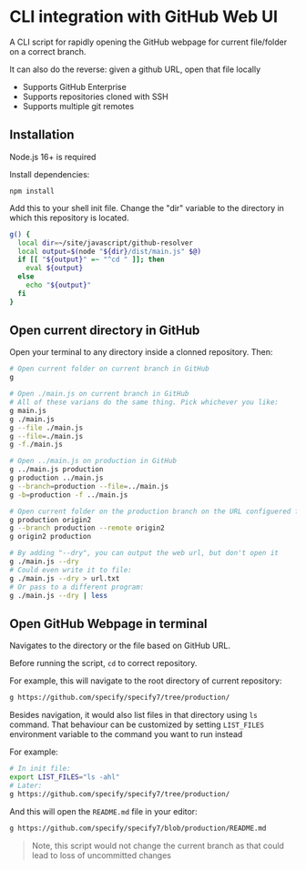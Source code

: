 # CLI integration with GitHub Web UI

A CLI script for rapidly opening the GitHub webpage for current file/folder on a
correct branch.

It can also do the reverse: given a github URL, open that file locally

- Supports GitHub Enterprise
- Supports repositories cloned with SSH
- Supports multiple git remotes

## Installation

Node.js 16+ is required

Install dependencies:

```
npm install
```

Add this to your shell init file. Change the "dir" variable to the directory
in which this repository is located.

```sh
g() {
  local dir=~/site/javascript/github-resolver
  local output=$(node "${dir}/dist/main.js" $@)
  if [[ "${output}" =~ "^cd " ]]; then
    eval ${output}
  else
    echo "${output}"
  fi
}

```

## Open current directory in GitHub

Open your terminal to any directory inside a clonned repository. Then:

```sh
# Open current folder on current branch in GitHub
g

# Open ./main.js on current branch in GitHub
# All of these varians do the same thing. Pick whichever you like:
g main.js
g ./main.js
g --file ./main.js
g --file=./main.js
g -f./main.js

# Open ../main.js on production in GitHub
g ../main.js production
g production ../main.js
g --branch=production --file=../main.js
g -b=production -f ../main.js

# Open current folder on the production branch on the URL configuered for git remote "origin2"
g production origin2
g --branch production --remote origin2
g origin2 production

# By adding "--dry", you can output the web url, but don't open it
g ./main.js --dry
# Could even write it to file:
g ./main.js --dry > url.txt
# Or pass to a different program:
g ./main.js --dry | less
```

## Open GitHub Webpage in terminal

Navigates to the directory or the file based on GitHub URL.

Before running the script, `cd` to correct repository.

For example, this will navigate to the root directory of current repository:

```sh
g https://github.com/specify/specify7/tree/production/
```

Besides navigation, it would also list files in that directory using `ls`
command. That behaviour can be customized by setting `LIST_FILES` environment
variable to the command you want to run instead

For example:

```sh
# In init file:
export LIST_FILES="ls -ahl"
# Later:
g https://github.com/specify/specify7/tree/production/
```

And this will open the `README.md` file in your editor:

```sh
g https://github.com/specify/specify7/blob/production/README.md
```

> Note, this script would not change the current branch as that could lead to
> loss of uncommitted changes

